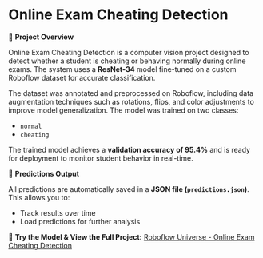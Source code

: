 # Online Exam Cheating Detection

📌 **Project Overview**

Online Exam Cheating Detection is a computer vision project designed to detect whether a student is cheating or behaving normally during online exams. The system uses a **ResNet-34** model fine-tuned on a custom Roboflow dataset for accurate classification.

The dataset was annotated and preprocessed on Roboflow, including data augmentation techniques such as rotations, flips, and color adjustments to improve model generalization. The model was trained on two classes:

- `normal`
- `cheating`

The trained model achieves a **validation accuracy of 95.4%** and is ready for deployment to monitor student behavior in real-time.

💾 **Predictions Output**

All predictions are automatically saved in a **JSON file (`predictions.json`)**. This allows you to:

- Track results over time  
- Load predictions for further analysis  

🔗 **Try the Model & View the Full Project:** [Roboflow Universe - Online Exam Cheating Detection](https://universe.roboflow.com/sohila-reda-82dmq/online-exam-cheating-detection-vkvle)
